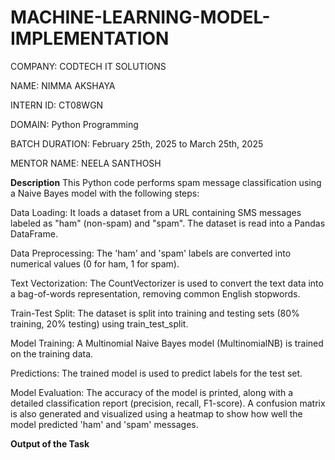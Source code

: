 # MACHINE-LEARNING-MODEL-IMPLEMENTATION
COMPANY: CODTECH IT SOLUTIONS

NAME: NIMMA AKSHAYA

INTERN ID: CT08WGN

DOMAIN: Python Programming

BATCH DURATION: February 25th, 2025 to March 25th, 2025

MENTOR NAME: NEELA SANTHOSH

**Description**
This Python code performs spam message classification using a Naive Bayes model with the following steps:

Data Loading: It loads a dataset from a URL containing SMS messages labeled as "ham" (non-spam) and "spam". The dataset is read into a Pandas DataFrame.

Data Preprocessing: The 'ham' and 'spam' labels are converted into numerical values (0 for ham, 1 for spam).

Text Vectorization: The CountVectorizer is used to convert the text data into a bag-of-words representation, removing common English stopwords.

Train-Test Split: The dataset is split into training and testing sets (80% training, 20% testing) using train_test_split.

Model Training: A Multinomial Naive Bayes model (MultinomialNB) is trained on the training data.

Predictions: The trained model is used to predict labels for the test set.

Model Evaluation: The accuracy of the model is printed, along with a detailed classification report (precision, recall, F1-score). A confusion matrix is also generated and visualized using a heatmap to show how well the model predicted 'ham' and 'spam' messages.

**Output of the Task**
